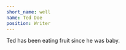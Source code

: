 ```yaml
---
short_name: well
name: Ted Doe
position: Writer
---
```

Ted has been eating fruit since he was baby.